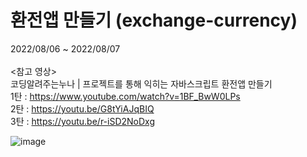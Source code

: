 # 환전앱 만들기 (exchange-currency)
2022/08/06 ~ 2022/08/07<br><br>
<참고 영상><br>
코딩알려주는누나 | 프로젝트를 통해 익히는 자바스크립트 환전앱 만들기<br>
1탄 : https://www.youtube.com/watch?v=1BF_BwW0LPs<br>
2탄 : https://youtu.be/G8tYiAJqBIQ<br>
3탄 : https://youtu.be/r-iSD2NoDxg

![image](https://user-images.githubusercontent.com/80654426/183258046-4dc37bb8-6cf7-4864-b876-f93922b893d1.png)
